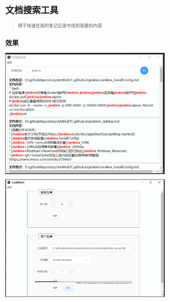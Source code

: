 # 文档搜索工具

> 用于快速在我的笔记记录中找到我要的内容

## 效果

![image-20231226154519820](img/README/2024-01-05_16-23.png)

![image-20231226154519820](img/README/2024-01-05_16-24.png)